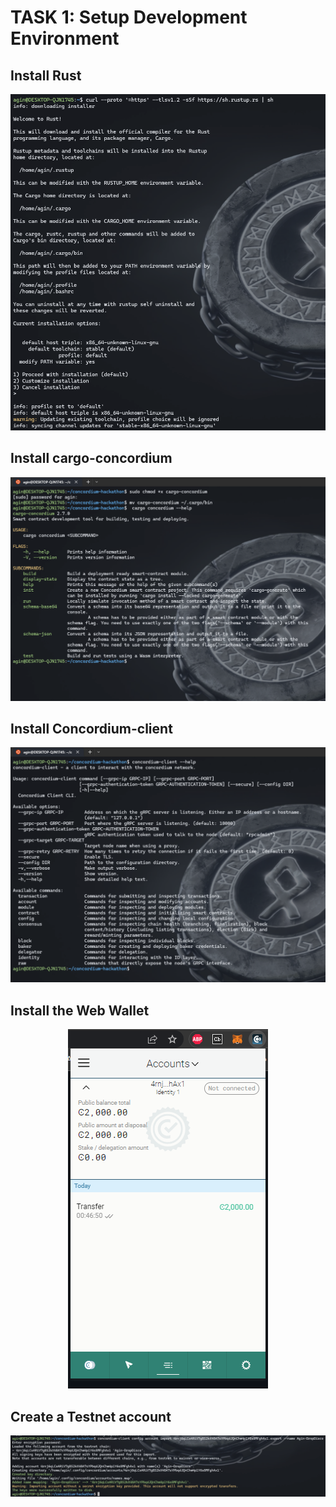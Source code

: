 # TASK 1: Setup Development Environment

## Install Rust 

<p align="center">
<img src="./install-rust.png"/>
</p>


## Install cargo-concordium
<p align="center">
<img src="./install-concordium.png"/>
</p>


## Install Concordium-client
<p align="center">
<img src="./instal-concordium-client.png"/>
</p>


## Install the Web Wallet
<p align="center">
<img src="./wallet-testnet.png"/>
</p>

## Create a Testnet account
<p align="center">
<img src="./account-export.png"/>
</p>
